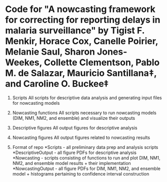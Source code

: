 # Code for "A nowcasting framework for correcting for reporting delays in malaria surveillance" by Tigist F. Menkir, Horace Cox, Canelle Poirier, Melanie Saul, Sharon Jones-Weekes, Collette Clementson, Pablo M. de Salazar, Mauricio Santillana‡, and Caroline O. Buckee‡

1. Scripts 
All scripts for descriptive data analysis and generating input files for nowcasting models

2. Nowcasting functions
All scripts necessary to run nowcasting models (DIM, NM1, NM2, and ensemble) and visualize their outputs

5. Descriptive figures
All output figures for descriptive analysis

7. Nowcasting figures
All output figures related to nowcasting results

9. Format of repo
   *Scripts - all preliminary data prep and analysis scripts
   *DescriptiveOutput - all figure PDFs for descriptive analysis
   *Nowcasting - scripts consisting of functions to run and plot DIM, NM1, NM2, and ensemble model results + their implementation
   *NowcastingOutput - all figure PDFs for DIM, NM1, NM2, and ensemble model + histograms pertaining to confidence interval construction
